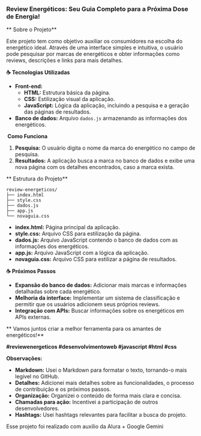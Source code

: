 ### **Review Energéticos: Seu Guia Completo para a Próxima Dose de Energia!**

** Sobre o Projeto**

Este projeto tem como objetivo auxiliar os consumidores na escolha do energético ideal. Através de uma interface simples e intuitiva, o usuário pode pesquisar por marcas de energéticos e obter informações como reviews, descrições e links para mais detalhes.

**☕ Tecnologias Utilizadas**

* **Front-end:**
  * **HTML:** Estrutura básica da página.
  * **CSS:** Estilização visual da aplicação.
  * **JavaScript:** Lógica da aplicação, incluindo a pesquisa e a geração das páginas de resultados.
* **Banco de dados:** Arquivo `dados.js` armazenando as informações dos energéticos.

**️ Como Funciona**

1. **Pesquisa:** O usuário digita o nome da marca do energético no campo de pesquisa.
2. **Resultados:** A aplicação busca a marca no banco de dados e exibe uma nova página com os detalhes encontrados, caso a marca exista.

** Estrutura do Projeto**

```
review-energeticos/
├── index.html
├── style.css
├── dados.js
├── app.js
└── novaguia.css
```

* **index.html:** Página principal da aplicação.
* **style.css:** Arquivo CSS para estilização da página.
* **dados.js:** Arquivo JavaScript contendo o banco de dados com as informações dos energéticos.
* **app.js:** Arquivo JavaScript com a lógica da aplicação.
* **novaguia.css:** Arquivo CSS para estilizar a página de resultados.

**☕ Próximos Passos**

* **Expansão do banco de dados:** Adicionar mais marcas e informações detalhadas sobre cada energético.
* **Melhoria da interface:** Implementar um sistema de classificação e permitir que os usuários adicionem seus próprios reviews.
* **Integração com APIs:** Buscar informações sobre os energéticos em APIs externas.

** Vamos juntos criar a melhor ferramenta para os amantes de energéticos!**

**#reviewenergeticos #desenvolvimentoweb #javascript #html #css**

**Observações:**

* **Markdown:** Usei o Markdown para formatar o texto, tornando-o mais legível no GitHub.
* **Detalhes:** Adicionei mais detalhes sobre as funcionalidades, o processo de contribuição e os próximos passos.
* **Organização:** Organizei o conteúdo de forma mais clara e concisa.
* **Chamadas para ação:** Incentivei a participação de outros desenvolvedores.
* **Hashtags:** Usei hashtags relevantes para facilitar a busca do projeto.


 Esse projeto foi realizado com auxilio da Alura + Google Gemini
